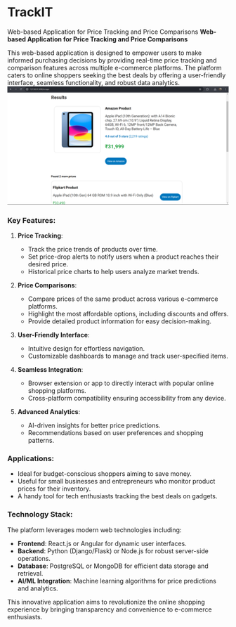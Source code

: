 # TrackIT
Web-based Application for Price Tracking and Price Comparisons
**Web-based Application for Price Tracking and Price Comparisons**  

This web-based application is designed to empower users to make informed purchasing decisions by providing real-time price tracking and comparison features across multiple e-commerce platforms. The platform caters to online shoppers seeking the best deals by offering a user-friendly interface, seamless functionality, and robust data analytics.  
![Fake News Detector Screenshot](assets/Compare.png)
### **Key Features**:  
1. **Price Tracking**:  
   - Track the price trends of products over time.  
   - Set price-drop alerts to notify users when a product reaches their desired price.  
   - Historical price charts to help users analyze market trends.  

2. **Price Comparisons**:  
   - Compare prices of the same product across various e-commerce platforms.  
   - Highlight the most affordable options, including discounts and offers.  
   - Provide detailed product information for easy decision-making.  

3. **User-Friendly Interface**:  
   - Intuitive design for effortless navigation.  
   - Customizable dashboards to manage and track user-specified items.  

4. **Seamless Integration**:  
   - Browser extension or app to directly interact with popular online shopping platforms.  
   - Cross-platform compatibility ensuring accessibility from any device.  

5. **Advanced Analytics**:  
   - AI-driven insights for better price predictions.  
   - Recommendations based on user preferences and shopping patterns.  

### **Applications**:  
- Ideal for budget-conscious shoppers aiming to save money.  
- Useful for small businesses and entrepreneurs who monitor product prices for their inventory.  
- A handy tool for tech enthusiasts tracking the best deals on gadgets.  

### **Technology Stack**:  
The platform leverages modern web technologies including:  
- **Frontend**: React.js or Angular for dynamic user interfaces.  
- **Backend**: Python (Django/Flask) or Node.js for robust server-side operations.  
- **Database**: PostgreSQL or MongoDB for efficient data storage and retrieval.  
- **AI/ML Integration**: Machine learning algorithms for price predictions and analytics.  

This innovative application aims to revolutionize the online shopping experience by bringing transparency and convenience to e-commerce enthusiasts.  
